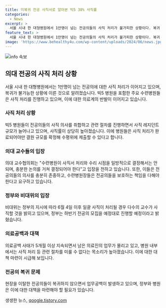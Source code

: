 ```yaml
---
title: 미복귀 전공 사직서로 알아본 빅5 38% 사직률
categories:
  - News
excerpt: >
  서울 시내 한 대형병원에서 1만명이 넘는 전공의들의 사직 처리가 불가피한 상황이다. 복귀 불가능성이 높아지면서 병원들은 사직 처리를 진행하고 있으며, 사직률은 38.1%에 달하고 있다. 이에 대한 반대 의견도 제기되고 있지만, 병원 내 의료공백으로 인해 사직 처리 등 관련 절차를 최대한 미룰 수 없는 상황이다. 더 이상 기다리기 어려운 상황에서 정부도 하반기 전공의 모집을 진행할 예정이며, 병원들은 어려움을 겪고 있다.
feature_text: >
  서울 시내 한 대형병원에서 1만명이 넘는 전공의들의 사직 처리가 불가피한 상황이다. 복귀 불가능성이 높아지면서 병원들은 사직 처리를 진행하고 있으며, 사직률은 38.1%에 달하고 있다. 이에 대한 반대 의견도 제기되고 있지만, 병원 내 의료공백으로 인해 사직 처리 등 관련 절차를 최대한 미룰 수 없는 상황이다. 더 이상 기다리기 어려운 상황에서 정부도 하반기 전공의 모집을 진행할 예정이며, 병원들은 어려움을 겪고 있다.
image: 'https://www.behealthy4u.com/wp-content/uploads/2024/06/news.jpg'
---
```


<p><img src="https://www.behealthy4u.com/wp-content/uploads/2024/06/news.jpg" alt="info 속보" /></p>

<h2 data-ke-size="size26">의대 전공의 사직 처리 상황</h2>

<p data-ke-size="size16">서울 시내 한 대형병원에서는 1만명이 넘는 전공의에 대한 사직 처리가 이어지고 있으며, 복귀가 불가능한 상황에 이른 것으로 알려졌습니다. 빅5 병원을 포함한 주요 수련병원들은 사직 처리를 진행하고 있으며, 이에 대한 의료계의 반발이 이어지고 있습니다.</p>

<h3>사직 처리 상황</h3>

<p data-ke-size="size16">빅5 병원들이 전공의들의 사직 의사를 취합하고 관련 절차를 진행하면서 사직 레지던트 규모가 늘어나고 있으며, 사직률이 상당히 높아졌습니다. 이에 병원들은 사직 처리가 완료되어야만 결원 규모를 확정해 수평위에 제출할 수 있다고 합니다.</p>

<h3>의대 교수들의 입장</h3>

<p data-ke-size="size16">의대 교수협의회는 "수련병원이 사직서 처리와 수리 시점을 일방적으로 결정해서는 안 되며, 충분한 논의를 거쳐 결정되어야 한다"고 입장을 전하고 있습니다. 또한, 이들은 전공의들의 의사를 충분히 존중하고, 수련병원장들은 전공의들을 보호하는 책임을 다해야 한다고 요구하고 있습니다.</p>

<h3>정부와 비대위의 입장</h3>

<p data-ke-size="size16">비대위는 정부의 지시에 따라 6월 4일 이후 일괄 사직이 처리될 경우 다수의 교수가 사직할 것을 밝히고 있으며, 정부는 하반기 전공의 모집을 예정대로 진행할 예정이라고 밝혔습니다.</p>

<h3>의료공백과 대책</h3>

<p data-ke-size="size16">의료공백 사태가 5개월 이상 지속되면서 남은 의료진의 업무가 몰리고 있고, 병원 내부에서는 사직 처리 등 관련 절차를 미룰 수 없다는 목소리가 높아졌습니다. 이에 대한 대책 마련이 시급해 보입니다.</p>

<h3>전공의 복귀 문제</h3>

<p data-ke-size="size16">현장을 이탈한 전공의들이 복귀하지 않으면서 업무공백이 발생하고 있으며, 정부와 병원은 이에 대한 대책을 마련해야 할 필요가 있습니다.</p>
생생한 뉴스, <a href="https://qoogle.tistory.com" rel="dofollow">qoogle.tistory.com</a>


